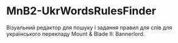 # MnB2-UkrWordsRulesFinder
Візуальний редактор для пошуку і задання правил для слів для українського перекладу Mount &amp; Blade II: Bannerlord.
